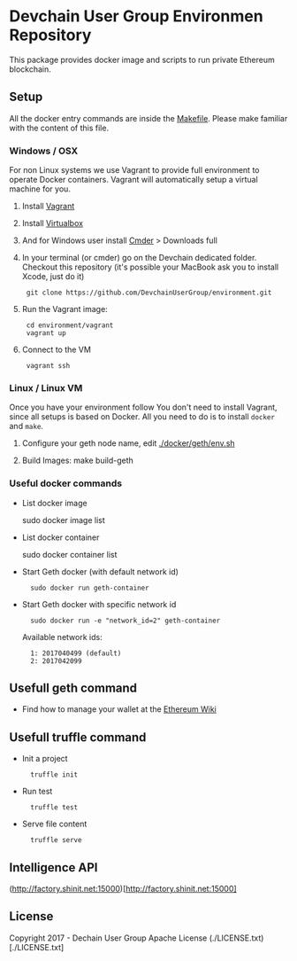 
# Devchain User Group Environmen Repository

This package provides docker image and scripts to run private Ethereum blockchain.

## Setup

All the docker entry commands are inside the [Makefile](https://github.com/DevchainUserGroup/environment/blob/reorganization/Makefile). Please make familiar with the content of this file.

### Windows / OSX

For non Linux systems we use Vagrant to provide  full environment to operate Docker containers.
Vagrant will automatically setup a virtual machine for you.

1. Install [Vagrant](https://www.vagrantup.com/downloads)
1. Install [Virtualbox](https://www.virtualbox.org/wiki/Downloads)
1. And for Windows user install [Cmder](http://cmder.net/) > Downloads full

1. In your terminal (or cmder) go on the Devchain dedicated folder. Checkout this repository (it's possible your MacBook ask you to install Xcode, just do it)
		
		git clone https://github.com/DevchainUserGroup/environment.git

1. Run the Vagrant image:

		cd environment/vagrant
		vagrant up

1. Connect to the VM

		vagrant ssh



### Linux / Linux VM

Once you have your environment follow
You don't need to install Vagrant, since all setups is based on Docker. All you need to do is to install `docker` and `make`.

1. Configure your geth node name, edit [./docker/geth/env.sh](./docker/geth/env.sh)

2. Build Images:
		make build-geth



### Useful docker commands

+ List docker image

	sudo docker image list

+ List docker container

	sudo docker container list

+ Start Geth docker (with default network id)

		sudo docker run geth-container

+ Start Geth docker with specific network id

		sudo docker run -e "network_id=2" geth-container

	Available network ids:

		1: 2017040499 (default)
		2: 2017042099

## Usefull geth command

+ Find how to manage your wallet at the [Ethereum Wiki](https://github.com/ethereum/go-ethereum/wiki/Managing-your-accounts)


## Usefull truffle command

+ Init a project

		truffle init

+ Run test

		truffle test

+ Serve file content

		truffle serve


## Intelligence API

(http://factory.shinit.net:15000)[http://factory.shinit.net:15000]


## License

Copyright 2017 - Dechain User Group
Apache License (./LICENSE.txt)[./LICENSE.txt]

